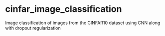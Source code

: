 # cinfar_image_classification
Image classification of images from the CINFAR10 dataset using CNN along with dropout regularization
